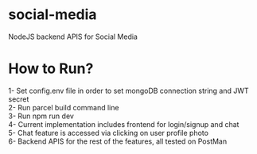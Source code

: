 # social-media
NodeJS backend APIS for Social Media 

# How to Run?
1- Set config.env file in order to set mongoDB connection string and JWT secret  
2- Run parcel build command line  
3- Run npm run dev  
4- Current implementation includes frontend for login/signup and chat  
5- Chat feature is accessed via clicking on user profile photo  
6- Backend APIS for the rest of the features, all tested on PostMan
